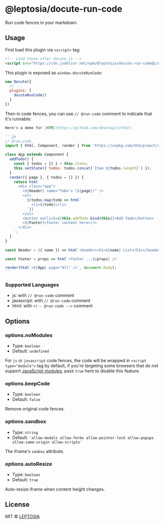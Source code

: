 # @leptosia/docute-run-code

Run code fences in your markdown.

## Usage

First load this plugin via `<script>` tag:

```html
<!-- Load these after docute.js -->
<script src="https://cdn.jsdelivr.net/npm/@leptosia/docute-run-code@1/dist/index.min.js"></script>
```

This plugin is exposed as `window.docuteRunCode`:

```js
new Docute({
  // ...
  plugins: [
    docuteRunCode()
  ]
})
```

Then in code fences, you can use `// @run-code` comment to indicate that it's runnable:

````markdown
Here's a demo for [HTM](https://github.com/developit/htm):

```js
// @run-code
import { html, Component, render } from 'https://unpkg.com/htm/preact/standalone.mjs';

class App extends Component {
  addTodo() {
    const { todos = [] } = this.state;
    this.setState({ todos: todos.concat(`Item ${todos.length}`) });
  }
  render({ page }, { todos = [] }) {
    return html`
      <div class="app">
        <${Header} name="ToDo's (${page})" />
        <ul>
          ${todos.map(todo => html`
            <li>${todo}</li>
          `)}
        </ul>
        <button onClick=${this.addTodo.bind(this)}>Add Todo</button>
        <${Footer}>footer content here<//>
      </div>
    `;
  }
}
  
const Header = ({ name }) => html`<header><h1>${name} List</h1></header>`

const Footer = props => html`<footer ...${props} />`

render(html`<${App} page="All" />`, document.body);
```
````

### Supported Languages

- js: with `// @run-code` comment
- javascript: with `// @run-code` comment
- html: with `<!-- @run-code -->` comment

## Options

### options.noModules

- Type: `boolean`
- Default: `undefined`

For `js` or `javascript` code fences, the code will be wrapped in `<script type="module">` tag by default, if you're targeting some browsers that do not support [JavaScript modules](https://caniuse.com/#search=module), pass `true` here to disable this feature.

### options.keepCode

- Type: `boolean`
- Default: `false`

Remove original code fences.

### options.sandbox

- Type: `string`
- Default: `'allow-modals allow-forms allow-pointer-lock allow-popups allow-same-origin allow-scripts'`

The iframe's `sanbox` attribute.

### options.autoResize

- Type: `boolean`
- Default: `true`

Auto-resize iframe when content height changes.

## License

MIT &copy; [LEPTOSIA](https://leptosia.org)